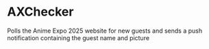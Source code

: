 # AXChecker
Polls the Anime Expo 2025 website for new guests and sends a push notification containing the guest name and picture
